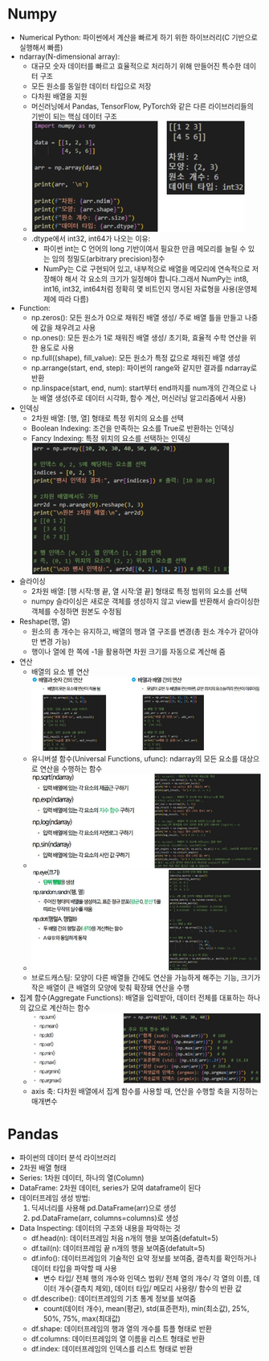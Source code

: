 # Numpy
- Numerical Python: 파이썬에서 계산을 빠르게 하기 위한 하이브러리(C 기반으로 실행해서 빠름)
- ndarray(N-dimensional array):
    - 대규모 숫자 데이터를 빠르고 효율적으로 처리하기 위해 만들어진 특수한 데이터 구조
    - 모든 원소를 동일한 데이터 타입으로 저장
    - 다차원 배열을 지원
    - 머신러닝에서 Pandas, TensorFlow, PyTorch와 같은 다른 라이브러리들의 기반이 되는 핵심 데이터 구조
    - ![function](image/ndarray.jpg)
    - .dtype에서 int32, int64가 나오는 이유:
        - 파이썬 int는 C 언어의 long 기반이여서 필요한 만큼 메모리를 늘릴 수 있는 임의 정밀도(arbitrary precision)정수
        - NumPy는 C로 구현되어 있고, 내부적으로 배열을 메모리에 연속적으로 저장해야 해서 각 요소의 크기가 일정해야 합니다.그래서 NumPy는 int8, int16, int32, int64처럼 정확히 몇 비트인지 명시된 자료형을 사용(운영체제에 따라 다름)
- Function:
    - np.zeros(): 모든 원소가 0으로 채워진 배열 생성/ 주로 배열 틀을 만들고 나중에 값을 채우려고 사용
    - np.ones(): 모든 원소가 1로 채워진 배열 생성/ 초기화, 효율적 수학 연산을 위한 용도로 사용
    - np.full((shape), fill_value): 모든 원소가 특정 값으로 채워진 배열 생성
    - np.arrange(start, end, step): 파이썬의 range와 같지만 결과를 ndarray로 반환
    - np.linspace(start, end, num): start부터 end까지를 num개의 간격으로 나눈 배열 생성(주로 데이터 시각화, 함수 계산, 머신러닝 알고리즘에서 사용)
- 인덱싱
    - 2차원 배열: [행, 열] 형태로 특정 위치의 요소를 선택
    - Boolean Indexing: 조건을 만족하는 요소를 True로 반환하는 인덱싱
    - Fancy Indexing: 특정 위치의 요소를 선택하는 인덱싱 ![function](image/fancy_indexing.jpg)
- 슬라이싱
    - 2차원 배열: [행 시작:행 끝, 열 시작:열 끝] 형태로 특정 범위의 요소를 선택
    - numpy 슬라이싱은 새로운 객체를 생성하지 않고 view를 반환해서 슬라이싱한 객체를 수정하면 원본도 수정됨
- Reshape(행, 열)
    - 원소의 총 개수는 유지하고, 배열의 행과 열 구조를 변경(총 원소 개수가 같아야만 변경 가능)
    - 행이나 열에 한 쪽에 -1을 활용하면 차원 크기를 자동으로 계산해 줌
- 연산
    - 배열의 요소 별 연산 ![function](image/numpy_연산.jpg)
    - 유니버셜 함수(Universal Functions, ufunc): ndarray의 모든 요소를 대상으로 연산을 수행하는 함수
    - ![function](image/ufunc1.jpg)
    - ![function](image/ufunc2.jpg)
    - 브로드캐스팅: 모양이 다른 배열들 간에도 연산을 가능하게 해주는 기능, 크기가 작은 배열이 큰 배열의 모양에 맞춰 확장돼 연산을 수행
- 집계 함수(Aggregate Functions): 배열을 입력받아, 데이터 전체를 대표하는 하나의 값으로 계산하는 함수
    - ![function](image/집계함수.jpg)
    - axis 축: 다차원 배열에서 집계 함수를 사용할 때, 연산을 수행할 축을 지정하는 매개변수

# Pandas
- 파이썬의 데이터 분석 라이브러리
- 2차원 배열 형태
- Series: 1차원 데이터, 하나의 열(Column)
- DataFrame: 2차원 데이터, series가 모여 dataframe이 된다
- 데이터프레임 생성 방법:
    1. 딕셔너리를 사용해 pd.DataFrame(arr)으로 생성
    2. pd.DataFrame(arr, columns=columns)로 생성
- Data Inspecting: 데이터의 구조와 내용을 파악하는 것
    - df.head(n): 데이터프레임 처음 n개의 행을 보여줌(defatult=5)
    - df.tail(n): 데이터프레임 끝 n개의 행을 보여줌(defatult=5)
    - df.info(): 데이터프레임의 기술적인 요약 정보를 보여줌, 결측치를 확인하거나 데이터 타입을 파악할 때 사용
        - 변수 타입/ 전체 행의 개수와 인덱스 범위/ 전체 열의 개수/ 각 열의 이름, 데이터 개수(결측치 제외), 데이터 타입/ 메모리 사용량/ 함수의 반환 값
    - df.describe(): 데이터프레임의 기초 통계 정보를 보여줌
        - count(데이터 개수), mean(평균), std(표준편차), min(최소값), 25%, 50%, 75%, max(최대값)
    - df.shape: 데이터프레임의 행과 열의 개수를 튜플 형태로 반환
    - df.columns: 데이터프레임의 열 이름을 리스트 형태로 반환
    - df.index: 데이터프레임의 인덱스를 리스트 형태로 반환
